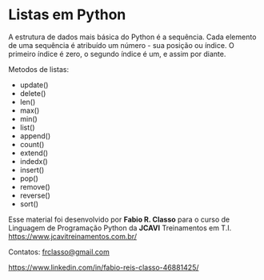 Listas em Python
=====================

A estrutura de dados mais básica do Python é a sequência. Cada elemento de uma sequência é
atribuído um número - sua posição ou índice. O primeiro índice é zero, o segundo índice é um,
e assim por diante.

Metodos de listas:
- update()
- delete()
- len()
- max()
- min()
- list()
- append()
- count()
- extend()
- indedx()
- insert()
- pop()
- remove()
- reverse()
- sort()

Esse material foi desenvolvido por **Fabio R. Classo** para o curso de Linguagem de
Programação Python da **JCAVI** Treinamentos em T.I.
https://www.jcavitreinamentos.com.br/

Contatos: frclasso@gmail.com

https://www.linkedin.com/in/fabio-reis-classo-46881425/